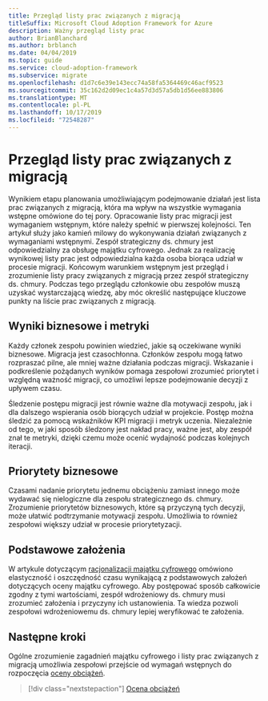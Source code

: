 ```yaml
---
title: Przegląd listy prac związanych z migracją
titleSuffix: Microsoft Cloud Adoption Framework for Azure
description: Ważny przegląd listy prac
author: BrianBlanchard
ms.author: brblanch
ms.date: 04/04/2019
ms.topic: guide
ms.service: cloud-adoption-framework
ms.subservice: migrate
ms.openlocfilehash: d1d7c6e39e143ecc74a58fa5364469c46acf9523
ms.sourcegitcommit: 35c162d2d09ec1c4a57d3d57a5db1d56ee883806
ms.translationtype: MT
ms.contentlocale: pl-PL
ms.lasthandoff: 10/17/2019
ms.locfileid: "72548287"
---
```

# <a name="migration-backlog-review"></a>Przegląd listy prac związanych z migracją

Wynikiem etapu planowania umożliwiającym podejmowanie działań jest lista prac związanych z migracją, która ma wpływ na wszystkie wymagania wstępne omówione do tej pory. Opracowanie listy prac migracji jest wymaganiem wstępnym, które należy spełnić w pierwszej kolejności. Ten artykuł służy jako kamień milowy do wykonywania działań związanych z wymaganiami wstępnymi. Zespół strategiczny ds. chmury jest odpowiedzialny za obsługę majątku cyfrowego. Jednak za realizację wynikowej listy prac jest odpowiedzialna każda osoba biorąca udział w procesie migracji. Końcowym warunkiem wstępnym jest przegląd i zrozumienie listy pracy związanych z migracją przez zespół strategiczny ds. chmury. Podczas tego przeglądu członkowie obu zespołów muszą uzyskać wystarczającą wiedzę, aby móc określić następujące kluczowe punkty na liście prac związanych z migracją.

## <a name="business-outcomes-and-metrics"></a>Wyniki biznesowe i metryki

Każdy członek zespołu powinien wiedzieć, jakie są oczekiwane wyniki biznesowe. Migracja jest czasochłonna. Członków zespołu mogą łatwo rozpraszać pilne, ale mniej ważne działania podczas migracji. Wskazanie i podkreślenie pożądanych wyników pomaga zespołowi zrozumieć priorytet i względną ważność migracji, co umożliwi lepsze podejmowanie decyzji z upływem czasu.

Śledzenie postępu migracji jest równie ważne dla motywacji zespołu, jak i dla dalszego wspierania osób biorących udział w projekcie. Postęp można śledzić za pomocą wskaźników KPI migracji i metryk uczenia. Niezależnie od tego, w jaki sposób śledzony jest nakład pracy, ważne jest, aby zespół znał te metryki, dzięki czemu może ocenić wydajność podczas kolejnych iteracji.

## <a name="business-priorities"></a>Priorytety biznesowe

Czasami nadanie priorytetu jednemu obciążeniu zamiast innego może wydawać się nielogiczne dla zespołu strategicznego ds. chmury. Zrozumienie priorytetów biznesowych, które są przyczyną tych decyzji, może ułatwić podtrzymanie motywacji zespołu. Umożliwia to również zespołowi większy udział w procesie priorytetyzacji.

## <a name="core-assumptions"></a>Podstawowe założenia

W artykule dotyczącym [racjonalizacji majątku cyfrowego](../../../digital-estate/rationalize.md) omówiono elastyczność i oszczędność czasu wynikającą z podstawowych założeń dotyczących oceny majątku cyfrowego. Aby postępować sposób całkowicie zgodny z tymi wartościami, zespół wdrożeniowy ds. chmury musi zrozumieć założenia i przyczyny ich ustanowienia. Ta wiedza pozwoli zespołowi wdrożeniowemu ds. chmury lepiej weryfikować te założenia.

## <a name="next-steps"></a>Następne kroki

Ogólne zrozumienie zagadnień majątku cyfrowego i listy prac związanych z migracją umożliwia zespołowi przejście od wymagań wstępnych do rozpoczęcia [oceny obciążeń](../assess/index.md).

> [!div class="nextstepaction"]
> [Ocena obciążeń](../assess/index.md)
